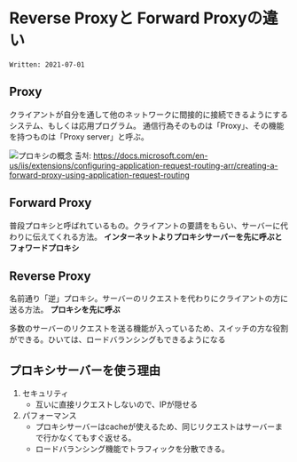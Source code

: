 # Reverse Proxyと Forward Proxyの違い

`Written: 2021-07-01`

## Proxy
クライアントが自分を通して他のネットワークに間接的に接続できるようにするシステム、もしくは応用プログラム。
通信行為そのものは「Proxy」、その機能を持つものは「Proxy server」と呼ぶ。

![プロキシの概念](https://docs.microsoft.com/en-us/iis/extensions/configuring-application-request-routing-arr/creating-a-forward-proxy-using-application-request-routing/_static/image1.jpg)
출처: https://docs.microsoft.com/en-us/iis/extensions/configuring-application-request-routing-arr/creating-a-forward-proxy-using-application-request-routing

## Forward Proxy
普段プロキシと呼ばれているもの。クライアントの要請をもらい、サーバーに代わりに伝えてくれる方法。 
**インターネットよりプロキシサーバーを先に呼ぶとフォワードプロキシ**

## Reverse Proxy
名前通り「逆」プロキシ。サーバーのリクエストを代わりにクライアントの方に送る方法。
**プロキシを先に呼ぶ**

多数のサーバーのリクエストを送る機能が入っているため、スイッチの方な役割ができる。ひいては、ロードバランシングもできるようになる

## プロキシサーバーを使う理由
1. セキュリティ
    - 互いに直接リクエストしないので、IPが隠せる
2. パフォーマンス
    - プロキシサーバーはcacheが使えるため、同じリクエストはサーバーまで行かなくてもすぐ返せる。
    - ロードバランシング機能でトラフィックを分散できる。

